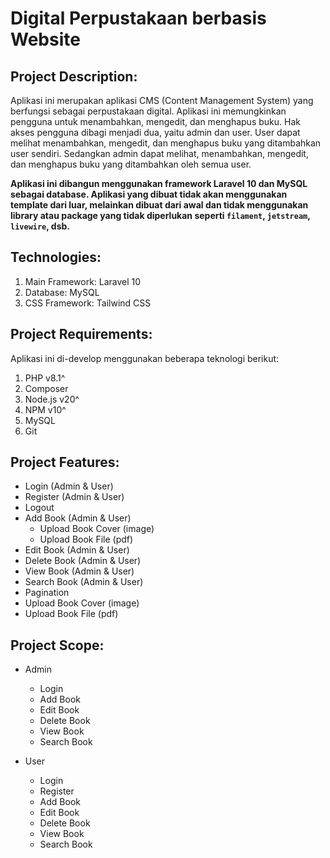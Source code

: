 # Digital Perpustakaan berbasis Website

## Project Description:

Aplikasi ini merupakan aplikasi CMS (Content Management System) yang berfungsi sebagai perpustakaan digital. Aplikasi ini memungkinkan pengguna untuk menambahkan, mengedit, dan menghapus buku. Hak akses pengguna dibagi menjadi dua, yaitu admin dan user. User dapat melihat menambahkan, mengedit, dan menghapus buku yang ditambahkan user sendiri. Sedangkan admin dapat melihat, menambahkan, mengedit, dan menghapus buku yang ditambahkan oleh semua user.

<strong>Aplikasi ini dibangun menggunakan framework Laravel 10 dan MySQL sebagai database. Aplikasi yang dibuat tidak akan menggunakan template dari luar, melainkan dibuat dari awal dan tidak menggunakan library atau package yang tidak diperlukan seperti `filament`, `jetstream`, `livewire`, dsb.</strong>

## Technologies:

1.  Main Framework: Laravel 10
2.  Database: MySQL
3.  CSS Framework: Tailwind CSS

## Project Requirements:

Aplikasi ini di-develop menggunakan beberapa teknologi berikut:

1. PHP v8.1^
2. Composer
3. Node.js v20^
4. NPM v10^
5. MySQL
6. Git

## Project Features:

- Login (Admin & User)
- Register (Admin & User)
- Logout
- Add Book (Admin & User)
  - Upload Book Cover (image)
  - Upload Book File (pdf)
- Edit Book (Admin & User)
- Delete Book (Admin & User)
- View Book (Admin & User)
- Search Book (Admin & User)
- Pagination
- Upload Book Cover (image)
- Upload Book File (pdf)

## Project Scope:

- Admin

  - Login
  - Add Book
  - Edit Book
  - Delete Book
  - View Book
  - Search Book

- User
  - Login
  - Register
  - Add Book
  - Edit Book
  - Delete Book
  - View Book
  - Search Book
